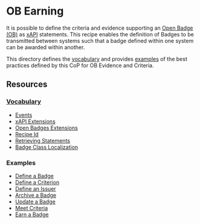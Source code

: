 # OB Earning
It is possible to define the criteria and evidence supporting an [Open Badge (OB)](http://openbadges.org/) as 
[xAPI](https://github.com/adlnet/xAPI-Spec/blob/master/xAPI.md) statements. This recipe enables the definition
of Badges to be transmitted between systems such that a badge defined within one system can be awarded within another. 

This directory defines the [vocabulary](vocab.md) and provides [examples](#examples) of the best practices defined by this CoP for OB Evidence and Criteria.

## Resources
### [Vocabulary](vocab.md)
- [Events](events.md)
- [xAPI Extensions](xapi-extensions.md)
- [Open Badges Extensions](ob-extensions.md)
- [Recipe Id](vocab.md#recipie-id)
- [Retrieving Statements](vocab.md#retrieving-statements)
- [Badge Class Localization](vocab.md#badge-class-localization)

### Examples
- [Define a Badge](examples/define-badge.json)
- [Define a Criterion](examples/define-criterion.json)
- [Define an Issuer](examples/define-issuer.json)
- [Archive a Badge](examples/archive-badge.json)
- [Update a Badge](examples/update-badge.json)
- [Meet Criteria](examples/met-criteria.json)
- [Earn a Badge](examples/earned-badge.json)

